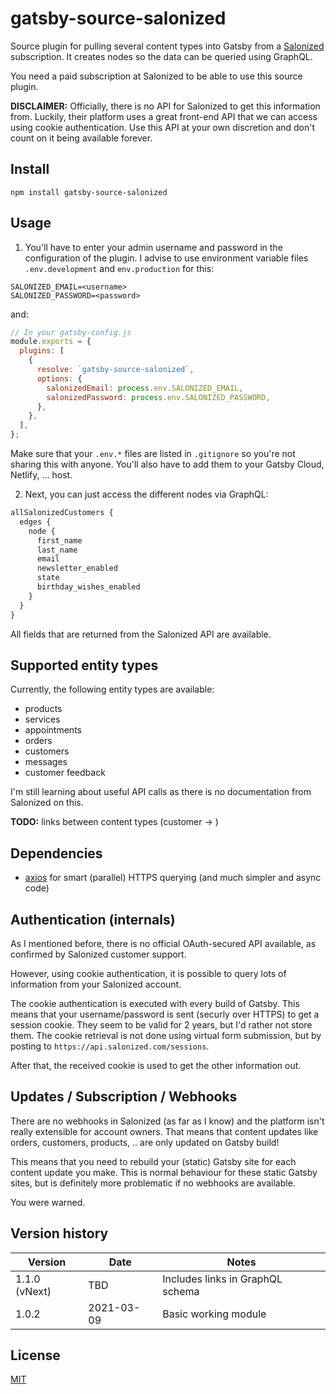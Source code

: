 # gatsby-source-salonized

Source plugin for pulling several content types into Gatsby from a [Salonized](https://www.salonized.com) subscription. It creates nodes so the data can be queried using GraphQL.

You need a paid subscription at Salonized to be able to use this source plugin.

**DISCLAIMER:**
Officially, there is no API for Salonized to get this information from. Luckily, their platform uses a great front-end API that we can access using cookie authentication.
Use this API at your own discretion and don't count on it being available forever.

## Install

```shell
npm install gatsby-source-salonized
```

## Usage

1. You'll have to enter your admin username and password in the configuration of the plugin. I advise to use environment variable files `.env.development` and `env.production` for this:

```text
SALONIZED_EMAIL=<username>
SALONIZED_PASSWORD=<password>
```

and:

```javascript
// In your gatsby-config.js
module.exports = {
  plugins: [
    {
      resolve: `gatsby-source-salonized`,
      options: {
        salonizedEmail: process.env.SALONIZED_EMAIL,
        salonizedPassword: process.env.SALONIZED_PASSWORD,
      },
    },
  ],
};
```

Make sure that your `.env.*` files are listed in `.gitignore` so you're not sharing this with anyone. You'll also have to add them to your Gatsby Cloud, Netlify, ... host.

2. Next, you can just access the different nodes via GraphQL:

```javascript
allSalonizedCustomers {
  edges {
    node {
      first_name
      last_name
      email
      newsletter_enabled
      state
      birthday_wishes_enabled
    }
  }
}
```

All fields that are returned from the Salonized API are available.

## Supported entity types

Currently, the following entity types are available:

- products
- services
- appointments
- orders
- customers
- messages
- customer feedback

I'm still learning about useful API calls as there is no documentation from Salonized on this.

**TODO:** links between content types (customer -> )

## Dependencies

- [axios](https://www.npmjs.com/package/axios) for smart (parallel) HTTPS querying (and much simpler and async code)

## Authentication (internals)

As I mentioned before, there is no official OAuth-secured API available, as confirmed by Salonized customer support.

However, using cookie authentication, it is possible to query lots of information from your Salonized account.

The cookie authentication is executed with every build of Gatsby. This means that your username/password is sent (securly over HTTPS) to get a session cookie. They seem to be valid for 2 years, but I'd rather not store them. The cookie retrieval is not done using virtual form submission, but by posting to `https://api.salonized.com/sessions`.

After that, the received cookie is used to get the other information out.

## Updates / Subscription / Webhooks

There are no webhooks in Salonized (as far as I know) and the platform isn't really extensible for account owners. That means that content updates like orders, customers, products, .. are only updated on Gatsby build!

This means that you need to rebuild your (static) Gatsby site for each content update you make. This is normal behaviour for these static Gatsby sites, but is definitely more problematic if no webhooks are available.

You were warned.

## Version history

| Version       | Date       | Notes                            |
| ------------- | ---------- | -------------------------------- |
| 1.1.0 (vNext) | TBD        | Includes links in GraphQL schema |
| 1.0.2         | 2021-03-09 | Basic working module             |

## License

[MIT](https://choosealicense.com/licenses/mit/)
